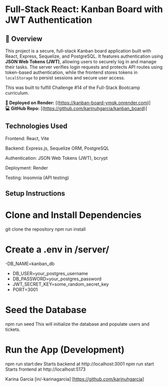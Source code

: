 # Full-Stack React: Kanban Board with JWT Authentication

## 📝 Overview

This project is a secure, full-stack Kanban board application built with React, Express, Sequelize, and PostgreSQL. It features authentication using **JSON Web Tokens (JWT)**, allowing users to securely log in and manage their tasks. The server verifies login requests and protects API routes using token-based authentication, while the frontend stores tokens in `localStorage` to persist sessions and secure user access.

This was built to fulfill Challenge #14 of the Full-Stack Bootcamp curriculum.

**🔗 Deployed on Render:** [(https://kanban-board-ymqk.onrender.com)]  
**💻 GitHub Repo:** [(https://github.com/karinuhgarcia/kanban_board)]

## Technologies Used
Frontend: React, Vite

Backend: Express.js, Sequelize ORM, PostgreSQL

Authentication: JSON Web Tokens (JWT), bcrypt

Deployment: Render

Testing: Insomnia (API testing)

## Setup Instructions
# Clone and Install Dependencies

git clone the repository
npm run install

# Create a .env in /server/

-DB_NAME=kanban_db
- DB_USER=your_postgres_username
- DB_PASSWORD=your_postgres_password
- JWT_SECRET_KEY=some_random_secret_key
- PORT=3001

# Seed the Database
npm run seed
This will initialize the database and populate users and tickets.

# Run the App (Development)
npm run start:dev
Starts backend at http://localhost:3001
npm run start
Starts frontend at http://localhost:5173

Karina Garcia
[in/-karinagarcia]
[https://github.com/karinuhgarcia]
